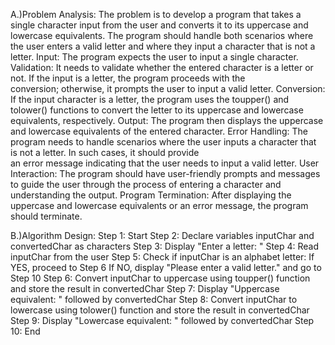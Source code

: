 A.)Problem Analysis:
The problem is to develop a program that takes a single character input from the user and converts it to its uppercase and lowercase equivalents. The program should handle both scenarios where the user enters a valid letter and where they input a character that is not a letter.
  Input: The program expects the user to input a single character.
  Validation: It needs to validate whether the entered character is a letter or not. If the input is a letter, the program proceeds with the     
   conversion; otherwise, it prompts the user to input a valid letter.
  Conversion: If the input character is a letter, the program uses the toupper() and tolower() functions to convert the letter to its uppercase 
   and lowercase equivalents, respectively.
  Output: The program then displays the uppercase and lowercase equivalents of the entered character.
  Error Handling: The program needs to handle scenarios where the user inputs a character that is not a letter. In such cases, it should provide   
   an error message indicating that the user needs to input a valid letter.
  User Interaction: The program should have user-friendly prompts and messages to guide the user through the process of entering a character and 
   understanding the output.
  Program Termination: After displaying the uppercase and lowercase equivalents or an error message, the program should terminate.

B.)Algorithm Design:
  Step 1: Start
  Step 2: Declare variables inputChar and convertedChar as characters
  Step 3: Display "Enter a letter: "
  Step 4: Read inputChar from the user
  Step 5: Check if inputChar is an alphabet letter:
    If YES, proceed to Step 6
    If NO, display "Please enter a valid letter." and go to Step 10
  Step 6: Convert inputChar to uppercase using toupper() function and store the result in convertedChar
  Step 7: Display "Uppercase equivalent: " followed by convertedChar    Step 8: Convert inputChar to lowercase using tolower() function and store the result in convertedChar
  Step 9: Display "Lowercase equivalent: " followed by convertedChar
  Step 10: End

